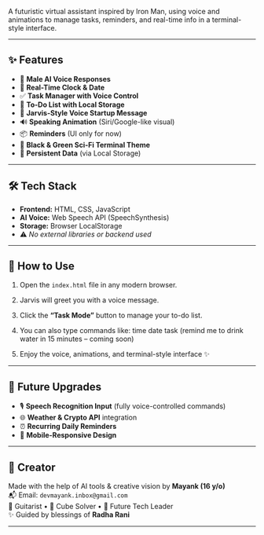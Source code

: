 A futuristic virtual assistant inspired by Iron Man, using voice and animations to manage tasks, reminders, and real-time info in a terminal-style interface.

---

## ✨ Features

- 🎤 **Male AI Voice Responses**
- 📅 **Real-Time Clock & Date**
- ✅ **Task Manager with Voice Control**
- 📝 **To-Do List with Local Storage**
- 🧠 **Jarvis-Style Voice Startup Message**
- 🔊 **Speaking Animation** (Siri/Google-like visual)
- 📦 **Reminders** (UI only for now)
- 🌌 **Black & Green Sci-Fi Terminal Theme**
- 💾 **Persistent Data** (via Local Storage)

---

## 🛠️ Tech Stack

- **Frontend:** HTML, CSS, JavaScript  
- **AI Voice:** Web Speech API (SpeechSynthesis)  
- **Storage:** Browser LocalStorage  
- ⚠️ *No external libraries or backend used*

---

## 🚀 How to Use

1. Open the `index.html` file in any modern browser.
2. Jarvis will greet you with a voice message.
3. Click the **“Task Mode”** button to manage your to-do list.
4. You can also type commands like:
time
date
task
(remind me to drink water in 15 minutes – coming soon)

5. Enjoy the voice, animations, and terminal-style interface ✨

---

## 🌱 Future Upgrades

- 🎙️ **Speech Recognition Input** (fully voice-controlled commands)  
- 🌐 **Weather & Crypto API** integration  
- ⏰ **Recurring Daily Reminders**  
- 📱 **Mobile-Responsive Design**

---

## 🙏 Creator

Made with the help of AI tools & creative vision by **Mayank (16 y/o)**  
📬 Email: `devmayank.inbox@gmail.com`  
🎸 Guitarist • 🧩 Cube Solver • 🧠 Future Tech Leader  
✨ Guided by blessings of **Radha Rani**

---
